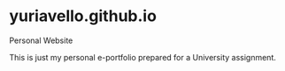 # yuriavello.github.io
Personal Website

This is just my personal e-portfolio prepared for a University assignment. 
